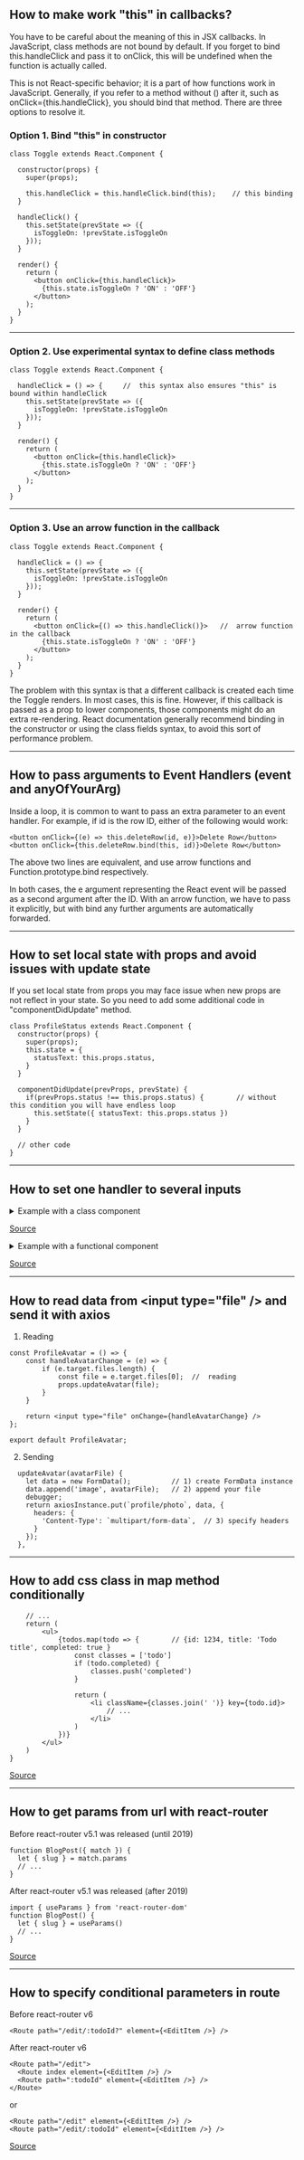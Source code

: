 ## How to make work "this" in callbacks?
You have to be careful about the meaning of this in JSX callbacks. 
In JavaScript, class methods are not bound by default. If you forget
to bind this.handleClick and pass it to onClick, this will be 
undefined when the function is actually called.

This is not React-specific behavior; it is a part of how functions 
work in JavaScript. Generally, if you refer to a method without () 
after it, such as onClick={this.handleClick}, you should bind that 
method. There are three options to resolve it.

### Option 1. Bind "this" in constructor

```
class Toggle extends React.Component {
  
  constructor(props) {
    super(props);

    this.handleClick = this.handleClick.bind(this);    // this binding
  }

  handleClick() {
    this.setState(prevState => ({
      isToggleOn: !prevState.isToggleOn
    }));
  }

  render() {
    return (
      <button onClick={this.handleClick}>
        {this.state.isToggleOn ? 'ON' : 'OFF'}
      </button>
    );
  }
}
```

---

### Option 2. Use experimental syntax to define class methods

```
class Toggle extends React.Component {

  handleClick = () => {		// 	this syntax also ensures "this" is bound within handleClick
    this.setState(prevState => ({
      isToggleOn: !prevState.isToggleOn
    }));
  }

  render() {
    return (
      <button onClick={this.handleClick}>
        {this.state.isToggleOn ? 'ON' : 'OFF'}
      </button>
    );
  }
}
```

---

### Option 3. Use an arrow function in the callback

```
class Toggle extends React.Component {

  handleClick = () => {		
    this.setState(prevState => ({
      isToggleOn: !prevState.isToggleOn
    }));
  }

  render() {
    return (
      <button onClick={() => this.handleClick()}> 	// 	arrow function in the callback
        {this.state.isToggleOn ? 'ON' : 'OFF'}
      </button>
    );
  }
}
```

The problem with this syntax is that a different callback is created each time 
the Toggle renders. In most cases, this is fine. However, if this callback is 
passed as a prop to lower components, those components might do an extra 
re-rendering. React documentation generally recommend binding in the constructor 
or using the class fields syntax, to avoid this sort of performance problem.

---

## How to pass arguments to Event Handlers (event and anyOfYourArg)

Inside a loop, it is common to want to pass an extra parameter to an event 
handler. For example, if id is the row ID, either of the following would work:

```
<button onClick={(e) => this.deleteRow(id, e)}>Delete Row</button>
<button onClick={this.deleteRow.bind(this, id)}>Delete Row</button>
```

The above two lines are equivalent, and use arrow functions and Function.prototype.bind respectively.

In both cases, the e argument representing the React event will be passed as a second argument after the ID.
With an arrow function, we have to pass it explicitly, but with bind any further arguments are automatically forwarded.

---

## How to set local state with props and avoid issues with update state

If you set local state from props you may face issue when new props are not reflect in
your state. So you need to add some additional code in "componentDidUpdate" method.

```
class ProfileStatus extends React.Component {
  constructor(props) {
    super(props);
    this.state = {
      statusText: this.props.status,
    }
  }

  componentDidUpdate(prevProps, prevState) {
    if(prevProps.status !== this.props.status) {        // without this condition you will have endless loop
      this.setState({ statusText: this.props.status })
    }
  }
  
  // other code
}
```

---

## How to set one handler to several inputs

<details>
<summary>Example with a class component</summary>

```
    class Reservation extends React.Component {
      constructor(props) {
        super(props);
        this.state = {
          isGoing: true,
          numberOfGuests: 2
        };
    
        this.handleInputChange = this.handleInputChange.bind(this);
      }
    
      handleInputChange(event) {
        const target = event.target;
        const value = target.type === 'checkbox' ? target.checked : target.value;
        const name = target.name;
    
        this.setState({
          [name]: value
        });
      }
    
      render() {
        return (
          <form>
            <label>
              Is going:
              <input
                name="isGoing"
                type="checkbox"
                checked={this.state.isGoing}
                onChange={this.handleInputChange} />
            </label>
            <br />
            <label>
              Number of guests:
              <input
                name="numberOfGuests"
                type="number"
                value={this.state.numberOfGuests}
                onChange={this.handleInputChange} />
            </label>
          </form>
        );
      }
    }
    
    ReactDOM.render(
      <Reservation />,
      document.getElementById('root')
    );

```

</details>

[Source](https://reactjs.org/docs/forms.html#handling-multiple-inputs)

<details>
<summary>Example with a functional component</summary>

```
    export default function Form() {
      const [person, setPerson] = useState({
        firstName: 'Barbara',
        lastName: 'Hepworth',
        email: 'bhepworth@sculpture.com'
      });
    
      function handleChange(e) {
        setPerson({
          ...person,
          [e.target.name]: e.target.value
        });
      }
    
      return (
        <>
          <label>
            First name:
            <input
              name="firstName"
              value={person.firstName}
              onChange={handleChange}
            />
          </label>
          <label>
            Last name:
            <input
              name="lastName"
              value={person.lastName}
              onChange={handleChange}
            />
          </label>
          <label>
            Email:
            <input
              name="email"
              value={person.email}
              onChange={handleChange}
            />
          </label>
          <p>
            {person.firstName}{' '}
            {person.lastName}{' '}
            ({person.email})
          </p>
        </>
      );
    }

```
</details>

[Source](https://beta.reactjs.org/learn/updating-objects-in-state#)

---

## How to read data from &lt;input type="file" /> and send it with axios

1. Reading

```
const ProfileAvatar = () => {
    const handleAvatarChange = (e) => {
        if (e.target.files.length) {
            const file = e.target.files[0];  //  reading
            props.updateAvatar(file);
        }
    }

    return <input type="file" onChange={handleAvatarChange} />
};

export default ProfileAvatar;
```

2. Sending

```
  updateAvatar(avatarFile) {
    let data = new FormData();          // 1) create FormData instance
    data.append('image', avatarFile);   // 2) append your file
    debugger;
    return axiosInstance.put(`profile/photo`, data, {
      headers: {
        'Content-Type': `multipart/form-data`,  // 3) specify headers
      }
    });
  },
```

---

## How to add css class in map method conditionally

```const TodoList = (props) => {
    // ...
    return (
        <ul>
            {todos.map(todo => {        // {id: 1234, title: 'Todo title', completed: true }
                const classes = ['todo']
                if (todo.completed) {
                    classes.push('completed')
                }
                
                return (
                    <li className={classes.join(' ')} key={todo.id}>
                        // ...
                    </li>
                )
            })}
        </ul>
    )
}
```

[Source](https://github.com/vladilenm/react-typescript-intro/blob/d5ff18c6622cbf13f4f2ab9abc292c4b499a7853/src/components/TodoList.tsx#L27)


---

## How to get params from url with react-router

Before react-router v5.1 was released (until 2019)

```
function BlogPost({ match }) {
  let { slug } = match.params
  // ...
}
```

After react-router v5.1 was released (after 2019)

```
import { useParams } from 'react-router-dom'
function BlogPost() {
  let { slug } = useParams()
  // ...
}
```

[Source](https://reacttraining.com/blog/react-router-v5-1)

---

## How to specify conditional parameters in route

Before react-router v6

```
<Route path="/edit/:todoId?" element={<EditItem />} />
```

After react-router v6

```
<Route path="/edit">
  <Route index element={<EditItem />} />
  <Route path=":todoId" element={<EditItem />} />
</Route>
```
or
```
<Route path="/edit" element={<EditItem />} />
<Route path="/edit/:todoId" element={<EditItem />} />
```

[Source](https://reacttraining.com/blog/react-router-v5-1)
